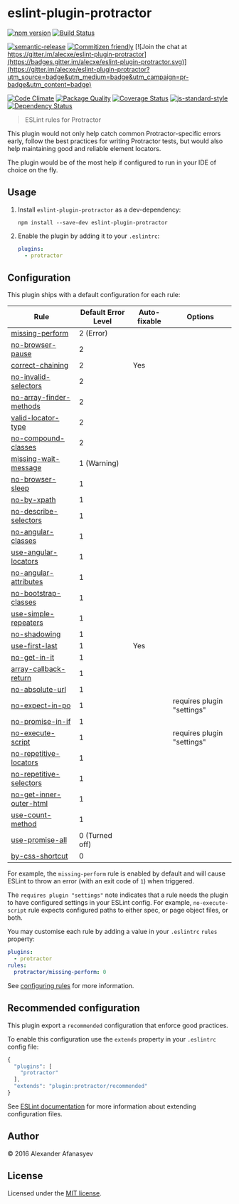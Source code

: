 # eslint-plugin-protractor

[![npm version](https://img.shields.io/npm/v/eslint-plugin-protractor.svg)](https://www.npmjs.com/package/eslint-plugin-protractor)
[![Build Status](https://img.shields.io/travis/alecxe/eslint-plugin-protractor.svg)](https://travis-ci.org/alecxe/eslint-plugin-protractor)

[![semantic-release](https://img.shields.io/badge/%20%20%F0%9F%93%A6%F0%9F%9A%80-semantic--release-e10079.svg)](https://github.com/semantic-release/semantic-release)
[![Commitizen friendly](https://img.shields.io/badge/commitizen-friendly-brightgreen.svg)](http://commitizen.github.io/cz-cli/)
[![Join the chat at https://gitter.im/alecxe/eslint-plugin-protractor](https://badges.gitter.im/alecxe/eslint-plugin-protractor.svg)](https://gitter.im/alecxe/eslint-plugin-protractor?utm_source=badge&utm_medium=badge&utm_campaign=pr-badge&utm_content=badge)

[![Code Climate](https://codeclimate.com/github/alecxe/eslint-plugin-protractor/badges/gpa.svg)](https://codeclimate.com/github/alecxe/eslint-plugin-protractor)
[![Package Quality](http://npm.packagequality.com/shield/eslint-plugin-protractor.svg)](http://packagequality.com/#?package=eslint-plugin-protractor)
[![Coverage Status](https://coveralls.io/repos/github/alecxe/eslint-plugin-protractor/badge.svg?branch=master)](https://coveralls.io/github/alecxe/eslint-plugin-protractor?branch=master)
[![js-standard-style](https://img.shields.io/badge/code%20style-standard-brightgreen.svg?style=flat)](https://github.com/feross/standard)
[![Dependency Status](https://dependencyci.com/github/alecxe/eslint-plugin-protractor/badge)](https://dependencyci.com/github/alecxe/eslint-plugin-protractor)

> ESLint rules for Protractor

This plugin would not only help catch common Protractor-specific errors early, follow the best practices for writing Protractor tests,
but would also help maintaining good and reliable element locators.

The plugin would be of the most help if configured to run in your IDE of choice on the fly.

## Usage

1. Install `eslint-plugin-protractor` as a dev-dependency:

    ```shell
    npm install --save-dev eslint-plugin-protractor
    ```

2. Enable the plugin by adding it to your `.eslintrc`:

    ```yaml
    plugins:
      - protractor
    ```

## Configuration

This plugin ships with a default configuration for each rule:

Rule                         | Default Error Level | Auto-fixable | Options
----                         | -------             | -----        | -----
[missing-perform][]          | 2 (Error)           |              |
[no-browser-pause][]         | 2                   |              |
[correct-chaining][]         | 2                   | Yes          |
[no-invalid-selectors][]     | 2                   |              |
[no-array-finder-methods][]  | 2                   |              |
[valid-locator-type][]       | 2                   |              |
[no-compound-classes][]      | 2                   |              |
[missing-wait-message][]     | 1 (Warning)         |              |
[no-browser-sleep][]         | 1                   |              |
[no-by-xpath][]              | 1                   |              |
[no-describe-selectors][]    | 1                   |              |
[no-angular-classes][]       | 1                   |              |
[use-angular-locators][]     | 1                   |              |
[no-angular-attributes][]    | 1                   |              |
[no-bootstrap-classes][]     | 1                   |              |
[use-simple-repeaters][]     | 1                   |              |
[no-shadowing][]             | 1                   |              |
[use-first-last][]           | 1                   | Yes          |
[no-get-in-it][]             | 1                   |              |
[array-callback-return][]    | 1                   |              |
[no-absolute-url][]          | 1                   |              |
[no-expect-in-po][]          | 1                   |              | requires plugin "settings"
[no-promise-in-if][]         | 1                   |              | 
[no-execute-script][]        | 1                   |              | requires plugin "settings"
[no-repetitive-locators][]   | 1                   |              |
[no-repetitive-selectors][]  | 1                   |              |
[no-get-inner-outer-html][]  | 1                   |              |
[use-count-method][]         | 1                   |              |
[use-promise-all][]          | 0 (Turned off)      |              |
[by-css-shortcut][]          | 0                   |              |

For example, the `missing-perform` rule is enabled by default and will cause
ESLint to throw an error (with an exit code of `1`) when triggered.

The `requires plugin "settings"` note indicates that a rule needs the plugin to have configured settings in your ESLint config.
For example, `no-execute-script` rule expects configured paths to either spec, or page object files, or both. 

You may customise each rule by adding a value in your `.eslintrc` `rules` property:

```yaml
plugins:
  - protractor
rules:
  protractor/missing-perform: 0
```

See [configuring rules][] for more information.

[missing-perform]: docs/rules/missing-perform.md
[no-browser-pause]: docs/rules/no-browser-pause.md
[missing-wait-message]: docs/rules/missing-wait-message.md
[no-browser-sleep]: docs/rules/no-browser-sleep.md
[no-by-xpath]: docs/rules/no-by-xpath.md
[no-describe-selectors]: docs/rules/no-describe-selectors.md
[no-angular-classes]: docs/rules/no-angular-classes.md
[no-bootstrap-classes]: docs/rules/no-bootstrap-classes.md
[use-angular-locators]: docs/rules/use-angular-locators.md
[use-simple-repeaters]: docs/rules/use-simple-repeaters.md
[no-shadowing]: docs/rules/no-shadowing.md
[use-first-last]: docs/rules/use-first-last.md
[no-get-in-it]: docs/rules/no-get-in-it.md
[array-callback-return]: docs/rules/array-callback-return.md
[no-absolute-url]: docs/rules/no-absolute-url.md
[by-css-shortcut]: docs/rules/by-css-shortcut.md
[no-expect-in-po]: docs/rules/no-expect-in-po.md
[no-promise-in-if]: docs/rules/no-promise-in-if.md
[no-execute-script]: docs/rules/no-execute-script.md
[correct-chaining]: docs/rules/correct-chaining.md
[no-repetitive-locators]: docs/rules/no-repetitive-locators.md
[no-get-inner-outer-html]: docs/rules/no-get-inner-outer-html.md
[no-repetitive-selectors]: docs/rules/no-repetitive-selectors.md
[no-angular-attributes]: docs/rules/no-angular-attributes.md
[no-invalid-selectors]: docs/rules/no-invalid-selectors.md
[use-promise-all]: docs/rules/use-promise-all.md
[no-array-finder-methods]: docs/rules/no-array-finder-methods.md
[valid-locator-type]: docs/rules/valid-locator-type.md
[no-compound-classes]: docs/rules/no-compound-classes.md
[use-count-method]: docs/rules/use-count-method.md
[configuring rules]: http://eslint.org/docs/user-guide/configuring#configuring-rules

## Recommended configuration

This plugin export a `recommended` configuration that enforce good practices.

To enable this configuration use the `extends` property in your `.eslintrc` config file:

```js
{
  "plugins": [
    "protractor"
  ],
  "extends": "plugin:protractor/recommended"
}
```

See [ESLint documentation](http://eslint.org/docs/user-guide/configuring#extending-configuration-files) for more information about extending configuration files.

## Author

© 2016 Alexander Afanasyev

## License

Licensed under the [MIT license](LICENSE).
